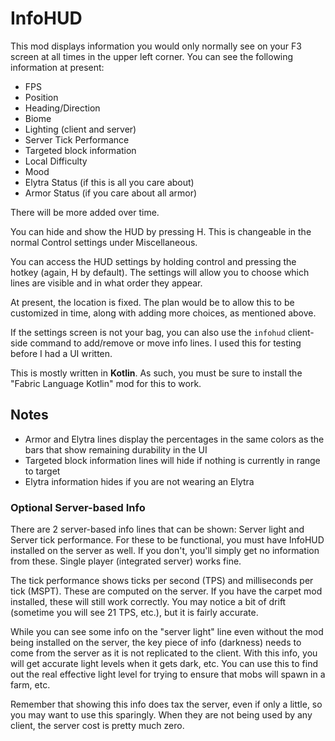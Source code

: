 # InfoHUD

This mod displays information you would only normally see on your F3 screen at all times in the upper left corner. You can see the following information at present:

- FPS
- Position
- Heading/Direction
- Biome
- Lighting (client and server)
- Server Tick Performance
- Targeted block information
- Local Difficulty
- Mood
- Elytra Status (if this is all you care about)
- Armor Status (if you care about all armor)

There will be more added over time.

You can hide and show the HUD by pressing H. This is changeable in the normal Control settings under Miscellaneous.

You can access the HUD settings by holding control and pressing the hotkey (again, H by default). The settings will allow you to choose which lines are visible and in what order they appear.

At present, the location is fixed. The plan would be to allow this to be customized in time, along with adding more choices, as mentioned above.

If the settings screen is not your bag, you can also use the `infohud` client-side command to add/remove or move info lines. I used this for testing before I had a UI written.

This is mostly written in **Kotlin**. As such, you must be sure to install the "Fabric Language Kotlin" mod for this to work.

## Notes
- Armor and Elytra lines display the percentages in the same colors as the bars that show remaining durability in the UI
- Targeted block information lines will hide if nothing is currently in range to target
- Elytra information hides if you are not wearing an Elytra

### Optional Server-based Info
There are 2 server-based info lines that can be shown: Server light and Server tick performance. For these to be functional, you must have InfoHUD installed on the server as well. If you don't, you'll simply get no information from these. Single player (integrated server) works fine.

The tick performance shows ticks per second (TPS) and milliseconds per tick (MSPT). These are computed on the server. If you have the carpet mod installed, these will still work correctly. You may notice a bit of drift (sometime you will see 21 TPS, etc.), but it is fairly accurate.

While you can see some info on the "server light" line even without the mod being installed on the server, the key piece of info (darkness) needs to come from the server as it is not replicated to the client. With this info, you will get accurate light levels when it gets dark, etc. You can use this to find out the real effective light level for trying to ensure that mobs will spawn in a farm, etc.

Remember that showing this info does tax the server, even if only a little, so you may want to use this sparingly. When they are not being used by any client, the server cost is pretty much zero.

